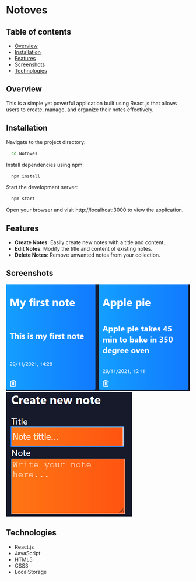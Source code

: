 # Notoves

## Table of contents

- [Overview](#overview)
- [Installation](#installation)
- [Features](#features)
- [Screenshots](#screenshots)
- [Technologies](#technologies)

## Overview

This is a simple yet powerful application built using React.js that allows users to create, manage, and organize their notes effectively.

## Installation

Navigate to the project directory:

```bash
  cd Notoves
```

Install dependencies using npm:

```bash
  npm install
```

Start the development server:

```bash
  npm start
```

Open your browser and visit http://localhost:3000 to view the application.

## Features

- **Create Notes**: Easily create new notes with a title and content..
- **Edit Notes**: Modify the title and content of existing notes.
- **Delete Notes**: Remove unwanted notes from your collection.

## Screenshots

<img src='public/notes.png'><br>
<img src='public/newnote.png'><br>

## Technologies

- React.js  
- JavaScript  
- HTML5  
- CSS3  
- LocalStorage
